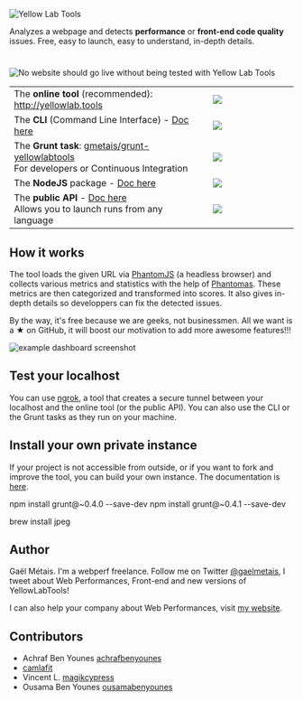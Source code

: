 <img src="./doc/img/logo.png" alt="Yellow Lab Tools"></img>

Analyzes a webpage and detects **performance** or **front-end code quality** issues. Free, easy to launch, easy to understand, in-depth details.


#  

<img src="./doc/img/commandment.png" alt="No website should go live without being tested with Yellow Lab Tools"></img>

<table>
    <tr>
        <td width="70%">
            The <b>online tool</b> (recommended): 
            <a href="http://yellowlab.tools" target="_blank">http://yellowlab.tools</a>
        </td>
        <td width="30%">
            <img src="./doc/img/YLT-animated.gif"></img>
        </td>
    </tr>
    <tr>
        <td width="70%">
            The <b>CLI</b> (Command Line Interface) - <a href="https://github.com/gmetais/YellowLabTools/wiki/Command-Line-Interface" target="_blank">Doc here</a>
        </td>
        <td width="30%">
            <img src="./doc/img/YLT-cli-animated.gif"></img>
        </td>
    </tr>
    <tr>
        <td width="70%">
            The <b>Grunt task</b>: <a href="https://github.com/gmetais/grunt-yellowlabtools" traget="_blank">gmetais/grunt-yellowlabtools</a>
            <br>For developers or Continuous Integration
        </td>
        <td width="30%">
            <img src="./doc/img/grunt-logo.png"></img>
        </td>
    </tr>
    <tr>
        <td width="70%">
            The <b>NodeJS</b> package - <a href="https://github.com/gmetais/YellowLabTools/wiki/NodeJS-module" target="_blank">Doc here</a>
        </td>
        <td width="30%">
            <img src="./doc/img/npm-logo.png"></img>
        </td>
    </tr>
    <tr>
        <td width="70%">
            The <b>public API</b> - <a href="https://github.com/gmetais/YellowLabTools/wiki/Public-API" target="_blank">Doc here</a>
            <br>
            Allows you to launch runs from any language
        </td>
        <td width="30%">
            <img src="./doc/img/api-logo.png"></img>
        </td>
    </tr>
</table>



## How it works

The tool loads the given URL via [PhantomJS](http://phantomjs.org/) (a headless browser) and collects various metrics and statistics with the help of [Phantomas](https://github.com/macbre/phantomas). These metrics are then categorized and transformed into scores. It also gives in-depth details so developpers can fix the detected issues.

By the way, it's free because we are geeks, not businessmen. All we want is a ★ on GitHub, it will boost our motivation to add more awesome features!!!

![example dashboard screenshot](./doc/img/screenshot.png)


## Test your localhost

You can use [ngrok](https://ngrok.com/), a tool that creates a secure tunnel between your localhost and the online tool (or the public API). You can also use the CLI or the Grunt tasks as they run on your machine.


## Install your own private instance

If your project is not accessible from outside, or if you want to fork and improve the tool, you can build your own instance. The documentation is [here](https://github.com/gmetais/YellowLabTools/wiki/Install-your-private-server).

npm install grunt@~0.4.0 --save-dev
npm install grunt@~0.4.1 --save-dev

brew install jpeg


## Author
Gaël Métais. I'm a webperf freelance. Follow me on Twitter [@gaelmetais](https://twitter.com/gaelmetais), I tweet about Web Performances, Front-end and new versions of YellowLabTools!

I can also help your company about Web Performances, visit [my website](https://www.gaelmetais.com).


## Contributors
- Achraf Ben Younes [achrafbenyounes](https://github.com/achrafbenyounes)
- [camlafit](https://github.com/camlafit)
- Vincent L. [magikcypress](https://github.com/magikcypress)
- Ousama Ben Younes [ousamabenyounes](https://github.com/ousamabenyounes)


